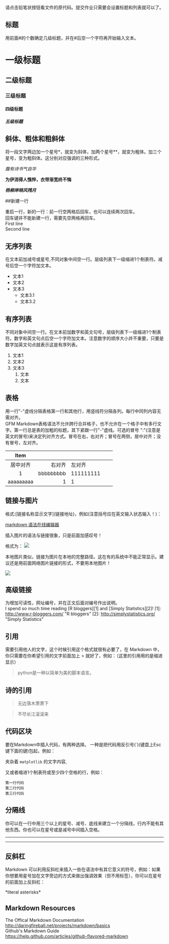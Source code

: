 请点击铅笔状按钮看文件的原代码。提交作业只需要会设置标题和列表就可以了。

## 标题 

用前面#的个数确定几级标题，并在#后空一个字符再开始输入文本。

# 一级标题 
## 二级标题
### 三级标题
#### 四级标题
##### 五级标题

## 斜体、粗体和粗斜体

将一段文字两边加一个星号\*，就变为斜体，加两个星号\**，就变为粗体。加三个星号，变为粗斜体。这分别对应强调的三种形式。

*腹有诗书气自华*

**为伊消得人憔悴，衣带渐宽终不悔**

***杨柳岸晓风残月***

##新建一行

重启一行，新的一行：前一行空两格后回车，也可以连续两次回车。    
回车键并不能新建一行，需要先空两格再回车。   
First line  
Second line


## 无序列表 

在文本前加减号或星号,不同对象中间空一行。层级列表下一级缩进1个制表符。减号后空一个字符加文本。

- 文本1
- 文本2
- 文本3
    - 文本3.1
    - 文本3.2

## 有序列表

不同对象中间空一行。在文本前加数字和英文句号，层级列表下一级缩进1个制表符。数字和英文句点后空一个字符加文本。注意数字的顺序大小并不重要，只要是数字加英文句点就表示这是有序列表。

1. 文本1
3. 文本2
2. 文本3
    1. 文本
    2. 文本

## 表格

用一行"-"虚线分隔表格第一行和其他行，用竖线符分隔各列。每行中同列内容无需对齐。  
GFM Markdown表格语法不允许跨行合并格子，也不允许在一个格子中有多行文字。第一行总是表的加粗的标题，其下紧跟一行"-"虚线。可选的冒号 ":"(注意是英文的冒号)来决定列对齐方式。冒号在右，右对齐；冒号在两侧，居中对齐；没有冒号，左对齐。

|    Item   |          |           |   |   |
|:---------:|---------:|:----------|---|---|
| 居中对齐  |   右对齐 | 左对齐    |   |   |
| 1         | bbbbbbbbb| 111111111 |   |   |
| aaaaaaaaa |        1 | 1         |   |   |



## 链接与图片

格式:\[链接名称显示文字](链接地址)，例如(注意括号应在英文输入状态输入！)：

[markdown 语法在线编辑器](http://joncom.be/experiments/markdown-editor/edit/)

插入图片的语法与链接很象，只是前面加感叹号！

格式为：
![](http://ww4.sinaimg.cn/bmiddle/aa397b7fjw1dzplsgpdw5j.jpg)

本地图片类似，链接为图片在本地的完整路径。这在有的系统中不能正常显示。建议还是用前面网络图片链接的形式，不要用本地图片！

![](/e:/p6221032.jpg)

## 高级链接

为增加可读性，网址编号，并在正文后面对编号作出说明。  
I spend so much time reading [R bloggers][1] and [Simply Statistics][2]!
[1]: http://www.r-bloggers.com/ "R bloggers"
[2]: http://simplystatistics.org/ "Simply Statistics"





## 引用

需要引用他人的文字，这个时候引用这个格式就很有必要了，在 Markdown 中，你只需要在你希望引用的文字前面加上 > 就好了，例如：（这里的引用用的是缩进显示）

>  python是一种以简单为美的脚本语言。

## 诗的引用

> 无边落木萧萧下

> 不尽长江滚滚来

## 代码区块

要在Markdown中插入代码，有两种选择。 一种是把代码用反引号(`)(键盘上Esc键下面的键)包起，例如：

夹杂着 `matplotlib` 的文字内容,

又或者缩进1个制表符或至少四个空格的行，例如：

    第一行代码
    第二行代码
    第三行代码


## 分隔线

你可以在一行中用三个以上的星号、减号、底线来建立一个分隔线，行内不能有其他东西。你也可以在星号或是减号中间插入空格。

---

***

## 反斜杠

Markdown 可以利用反斜杠来插入一些在语法中有其它意义的符号，例如：如果你想要用星号加在文字旁边的方式来做出强调效果（但不用标签），你可以在星号的前面加上反斜杠：

\*literal asterisks\*

## Markdown Resources

The Offical Markdown Documentation  
http://daringfireball.net/projects/markdown/basics  
Github's Markdown Guide  
https://help.github.com/articles/github-flavored-markdown



